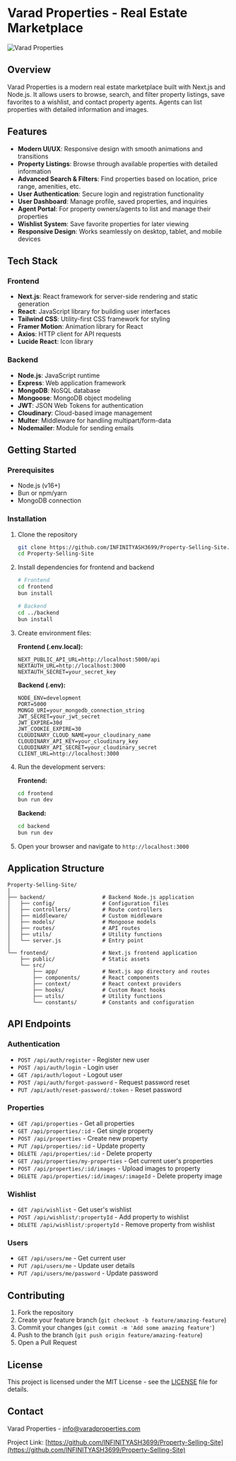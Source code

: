 # Varad Properties - Real Estate Marketplace

![Varad Properties](https://images.unsplash.com/photo-1600596542815-ffad4c1539a9?q=80&w=2075&auto=format&fit=crop&ixlib=rb-4.0.3&ixid=M3wxMjA3fDB8MHxwaG90by1wYWdlfHx8fGVufDB8fHx8fA%3D%3D)

## Overview

Varad Properties is a modern real estate marketplace built with Next.js and Node.js. It allows users to browse, search, and filter property listings, save favorites to a wishlist, and contact property agents. Agents can list properties with detailed information and images.

## Features

- **Modern UI/UX**: Responsive design with smooth animations and transitions
- **Property Listings**: Browse through available properties with detailed information
- **Advanced Search & Filters**: Find properties based on location, price range, amenities, etc.
- **User Authentication**: Secure login and registration functionality
- **User Dashboard**: Manage profile, saved properties, and inquiries
- **Agent Portal**: For property owners/agents to list and manage their properties
- **Wishlist System**: Save favorite properties for later viewing
- **Responsive Design**: Works seamlessly on desktop, tablet, and mobile devices

## Tech Stack

### Frontend
- **Next.js**: React framework for server-side rendering and static generation
- **React**: JavaScript library for building user interfaces
- **Tailwind CSS**: Utility-first CSS framework for styling
- **Framer Motion**: Animation library for React
- **Axios**: HTTP client for API requests
- **Lucide React**: Icon library

### Backend
- **Node.js**: JavaScript runtime
- **Express**: Web application framework
- **MongoDB**: NoSQL database
- **Mongoose**: MongoDB object modeling
- **JWT**: JSON Web Tokens for authentication
- **Cloudinary**: Cloud-based image management
- **Multer**: Middleware for handling multipart/form-data
- **Nodemailer**: Module for sending emails

## Getting Started

### Prerequisites
- Node.js (v16+)
- Bun or npm/yarn
- MongoDB connection

### Installation

1. Clone the repository
   ```bash
   git clone https://github.com/INFINITYASH3699/Property-Selling-Site.git
   cd Property-Selling-Site
   ```

2. Install dependencies for frontend and backend
   ```bash
   # Frontend
   cd frontend
   bun install

   # Backend
   cd ../backend
   bun install
   ```

3. Create environment files:

   **Frontend (.env.local):**
   ```
   NEXT_PUBLIC_API_URL=http://localhost:5000/api
   NEXTAUTH_URL=http://localhost:3000
   NEXTAUTH_SECRET=your_secret_key
   ```

   **Backend (.env):**
   ```
   NODE_ENV=development
   PORT=5000
   MONGO_URI=your_mongodb_connection_string
   JWT_SECRET=your_jwt_secret
   JWT_EXPIRE=30d
   JWT_COOKIE_EXPIRE=30
   CLOUDINARY_CLOUD_NAME=your_cloudinary_name
   CLOUDINARY_API_KEY=your_cloudinary_key
   CLOUDINARY_API_SECRET=your_cloudinary_secret
   CLIENT_URL=http://localhost:3000
   ```

4. Run the development servers:

   **Frontend:**
   ```bash
   cd frontend
   bun run dev
   ```

   **Backend:**
   ```bash
   cd backend
   bun run dev
   ```

5. Open your browser and navigate to `http://localhost:3000`

## Application Structure

```
Property-Selling-Site/
│
├── backend/                  # Backend Node.js application
│   ├── config/               # Configuration files
│   ├── controllers/          # Route controllers
│   ├── middleware/           # Custom middleware
│   ├── models/               # Mongoose models
│   ├── routes/               # API routes
│   ├── utils/                # Utility functions
│   └── server.js             # Entry point
│
└── frontend/                 # Next.js frontend application
    ├── public/               # Static assets
    └── src/
        ├── app/              # Next.js app directory and routes
        ├── components/       # React components
        ├── context/          # React context providers
        ├── hooks/            # Custom React hooks
        ├── utils/            # Utility functions
        └── constants/        # Constants and configuration
```

## API Endpoints

### Authentication
- `POST /api/auth/register` - Register new user
- `POST /api/auth/login` - Login user
- `GET /api/auth/logout` - Logout user
- `POST /api/auth/forgot-password` - Request password reset
- `PUT /api/auth/reset-password/:token` - Reset password

### Properties
- `GET /api/properties` - Get all properties
- `GET /api/properties/:id` - Get single property
- `POST /api/properties` - Create new property
- `PUT /api/properties/:id` - Update property
- `DELETE /api/properties/:id` - Delete property
- `GET /api/properties/my-properties` - Get current user's properties
- `POST /api/properties/:id/images` - Upload images to property
- `DELETE /api/properties/:id/images/:imageId` - Delete property image

### Wishlist
- `GET /api/wishlist` - Get user's wishlist
- `POST /api/wishlist/:propertyId` - Add property to wishlist
- `DELETE /api/wishlist/:propertyId` - Remove property from wishlist

### Users
- `GET /api/users/me` - Get current user
- `PUT /api/users/me` - Update user details
- `PUT /api/users/me/password` - Update password

## Contributing

1. Fork the repository
2. Create your feature branch (`git checkout -b feature/amazing-feature`)
3. Commit your changes (`git commit -m 'Add some amazing feature'`)
4. Push to the branch (`git push origin feature/amazing-feature`)
5. Open a Pull Request

## License

This project is licensed under the MIT License - see the [LICENSE](LICENSE) file for details.

## Contact

Varad Properties - info@varadproperties.com

Project Link: [https://github.com/INFINITYASH3699/Property-Selling-Site](https://github.com/INFINITYASH3699/Property-Selling-Site)
